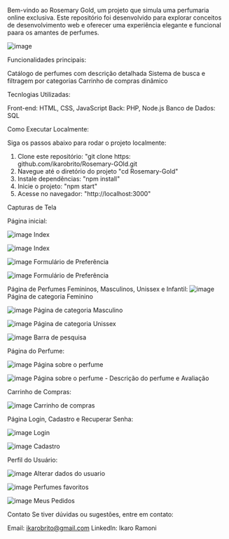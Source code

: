Bem-vindo ao Rosemary Gold, um projeto que simula uma perfumaria online exclusiva. Este repositório foi desenvolvido para explorar conceitos de desenvolvimento web e oferecer uma experiência elegante e funcional paara os amantes de perfumes.

![image](https://github.com/user-attachments/assets/437a016c-2695-4db8-b1f9-ab3870d511b6)

Funcionalidades principais:

Catálogo de perfumes com descrição detalhada 
Sistema de busca e filtragem por categorias 
Carrinho de compras dinâmico


Tecnlogias Utilizadas:

Front-end: HTML, CSS, JavaScript
Back: PHP, Node.js
Banco de Dados: SQL


Como Executar Localmente:

Siga os passos abaixo para rodar o projeto localmente:
1. Clone este repositório:
   "git clone https: github.com/ikarobrito/Rosemary-GOld.git
2. Navegue até o diretório do projeto
   "cd Rosemary-Gold"
3. Instale dependências:
   "npm install"
4. Inicie o projeto:
   "npm start"
5. Acesse no navegador: "http://localhost:3000"


Capturas de Tela

Página inicial:

![image](https://github.com/user-attachments/assets/221c0faa-5c7e-4f96-a055-c4e024833bf8)
Index

![image](https://github.com/user-attachments/assets/b44a31c7-eb5e-4790-8acf-f43ef1f8c85b)
Index

![image](https://github.com/user-attachments/assets/3ba27af5-52a0-4fac-9a5f-322646cb8f87)
Formulário de Preferência

![image](https://github.com/user-attachments/assets/a5fb4473-8260-4052-bc51-d1824bc47bc6)
Formulário de Preferência

Página de Perfumes Femininos, Masculinos, Unissex e Infantil:
![image](https://github.com/user-attachments/assets/4a9634f4-aad6-4449-99f4-d01399363161)
Página de categoria Feminino

![image](https://github.com/user-attachments/assets/49a889f4-f57b-494a-8e41-eb0b453cf3eb)
Página de categoria Masculino

![image](https://github.com/user-attachments/assets/df1b2f07-7744-4214-806e-c62ced5cee28)
Página de categoria Unissex

![image](https://github.com/user-attachments/assets/37cdfca7-6703-4c22-9aaf-f3b3e885286a)
Barra de pesquisa

Página do Perfume:

![image](https://github.com/user-attachments/assets/68e87888-82b7-4703-87fb-abee40027d9a)
Página sobre o perfume

![image](https://github.com/user-attachments/assets/aee1a6d7-c631-4efd-8932-02e189a3de4b)
Página sobre o perfume - Descrição do perfume e Avaliação

Carrinho de Compras:

![image](https://github.com/user-attachments/assets/078520f4-cf27-4d5f-9190-286d631df5a5)
Carrinho de compras

Página Login, Cadastro e Recuperar Senha:

![image](https://github.com/user-attachments/assets/2135280b-bf0b-485e-a852-9de77e50cd20)
Login

![image](https://github.com/user-attachments/assets/49a64771-a881-4cf2-b018-ca3500d204c0)
Cadastro

Perfil do Usuário:

![image](https://github.com/user-attachments/assets/d1566af0-d69b-4f16-b27a-daa1a210af53)
Alterar dados do usuario

![image](https://github.com/user-attachments/assets/f59db0b7-8b5a-4b85-a7b4-4e9f99ea921d)
Perfumes favoritos

![image](https://github.com/user-attachments/assets/ede3f37d-95ad-4a46-998a-34c9a3928ae0)
Meus Pedidos


Contato
Se tiver dúvidas ou sugestões, entre em contato:

Email: ikarobrito@gmail.com
LinkedIn: Ikaro Ramoni
